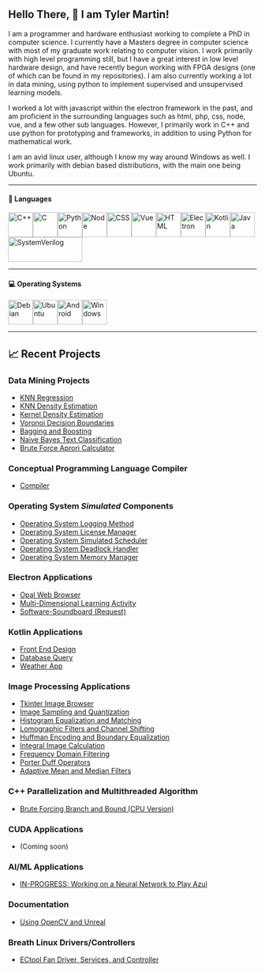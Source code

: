 ## Hello There, 👋  I am Tyler Martin!

I am a programmer and hardware enthusiast working to complete a PhD in computer science. I currently have a Masters degree in computer science with most of my graduate work relating to computer vision. I work primarily with high level programming still, but I have a great interest in low level hardware design, and have recently begun working with FPGA designs (one of which can be found in my repositories). I am also currently working a lot in data mining, using python to implement supervised and unsupervised learning models. 

I worked a lot with javascript within the electron framework in the past, and am proficient in the surrounding languages such as html, php, css, node, vue, and a few other sub languages. However, I primarily work in C++ and use python for prototyping and frameworks, in addition to using Python for mathematical work.

I am an avid linux user, although I know my way around Windows as well. I work primarily with debian based distributions, with the main one being Ubuntu. 

---

#### 🧰 Languages
<img title="C++" alt="C++" src="https://cdn.worldvectorlogo.com/logos/c.svg" height="50" width="50" /><img title="C" alt="C" src="https://cdn.worldvectorlogo.com/logos/c-1.svg" height="50" width="50" /><img title="Python" alt="Python" src="https://cdn.worldvectorlogo.com/logos/python-5.svg" height="50" width="50" /><img title="Node" alt="Node" src="https://cdn.worldvectorlogo.com/logos/nodejs-2.svg" height="50" width="50" /><img title="CSS" alt="CSS" src="https://cdn.worldvectorlogo.com/logos/css-3.svg" height="50" width="50" /><img title="Vue" alt="Vue" src="https://cdn.worldvectorlogo.com/logos/vue-js-1.svg" height="50" width="50" /><img title="HTML" alt="HTML" src="https://cdn.worldvectorlogo.com/logos/html-1.svg" height="50" width="50" /><img title="Electron" alt="Electron" src="https://cdn.worldvectorlogo.com/logos/electron-1.svg" height="50" width="50" /><img title="Kotlin" alt="Kotlin" src="https://cdn.worldvectorlogo.com/logos/kotlin-1.svg" height="50" width="50" /><img title="Java" alt="Java" src="https://cdn.worldvectorlogo.com/logos/java-4.svg" height="50" width="50" /><img title="SystemVerilog" alt="SystemVerilog" src="https://upload.wikimedia.org/wikipedia/en/e/ef/SystemVerilog_logo.png" height="50" width="150" />

---

#### 💻 Operating Systems
<img title="Debian" alt="Debian" src="https://cdn.worldvectorlogo.com/logos/debian-2.svg" height="50" width="50" /><img title="Ubuntu" alt="Ubuntu" src="https://cdn.worldvectorlogo.com/logos/ubuntu-4.svg" height="50" width="50" /><img title="Android" alt="Android" src="https://cdn.worldvectorlogo.com/logos/android-4.svg" height="50" width="50" /><img title="Windows" alt="Windows" src="https://cdn.worldvectorlogo.com/logos/microsoft-windows-22.svg" height="50" width="50" />

---
## 📈 Recent Projects
### Data Mining Projects
- [KNN Regression](https://github.com/1Guardian/Data-Mining-KNN-Regression)
- [KNN Density Estimation](https://github.com/1Guardian/Data-Mining-KNN-Density-Estimation-Kernel-Density-Estimation)
- [Kernel Density Estimation](https://github.com/1Guardian/Data-Mining-KNN-Density-Estimation-Kernel-Density-Estimation)
- [Voronoi Decision Boundaries](https://github.com/1Guardian/Data-Mining-Decision-Boundaries)
- [Bagging and Boosting](https://github.com/1Guardian/Data-Mining-Bagging)
- [Naive Bayes Text Classification](https://github.com/1Guardian/Data-Mining-Text-Classification-Through-Naiive-Bayes)
- [Brute Force Aprori Calculator](https://github.com/1Guardian/DataMining-Aprori-Algorithm-Implementation)

### Conceptual Programming Language Compiler
 - [Compiler](https://github.com/1Guardian/Conceptual-Compiler)
 
### Operating System _Simulated_ Components
- [Operating System Logging Method](https://github.com/1Guardian/OSS-Logging-Library)
- [Operating System License Manager](https://github.com/1Guardian/OSS-License-Manager)
- [Operating System Simulated Scheduler](https://github.com/1Guardian/OSS-Simlated-Scheduler)
- [Operating System Deadlock Handler](https://github.com/1Guardian/OSS-Deadlock-Detection)
- [Operating System Memory Manager](https://github.com/1Guardian/OSS-Memory-Manager)

### Electron Applications
- [Opal Web Browser](https://github.com/1Guardian/Opal-Browser)
- [Multi-Dimensional Learning Activity](https://github.com/1Guardian/Programming-Professions-Project-Group-7)
- [Software-Soundboard (Request)](https://github.com/1Guardian/Software-Soundboard)

### Kotlin Applications
- [Front End Design](https://github.com/1Guardian/Kotlin-Friend-List)
- [Database Query](https://github.com/1Guardian/Kotlin-Database-Query-Implementation)
- [Weather App](https://github.com/1Guardian/Kotlin-Weather-App/)

### Image Processing Applications
- [Tkinter Image Browser](https://github.com/1Guardian/Simple-Image-Browser)
- [Image Sampling and Quantization](https://github.com/1Guardian/Image-Sampling-and-Quantization)
- [Histogram Equalization and Matching](https://github.com/1Guardian/Histogram-Equalization-and-Matching)
- [Lomographic Filters and Channel Shifting](https://github.com/1Guardian/Lomographic-Filters-and-Lookup-Tables)
- [Huffman Encoding and Boundary Equalization](https://github.com/1Guardian/Huffman-Encoding-and-Boundary-Equalization)
- [Integral Image Calculation](https://github.com/1Guardian/Integral-Image)
- [Frequency Domain Filtering](https://github.com/1Guardian/frequency-domain-filtering)
- [Porter Duff Operators](https://github.com/1Guardian/Porter-Duff-Operators/tree/main)
- [Adaptive Mean and Median Filters](https://github.com/1Guardian/Adaptive-Mean-and-Median-Filters)

### C++ Parallelization and Multithreaded Algorithm
- [Brute Forcing Branch and Bound (CPU Version)](https://github.com/1Guardian/Parallel-Brute-Force-Algorithm)

### CUDA Applications
- (Coming soon)

### AI/ML Applications
- [IN-PROGRESS: Working on a Neural Network to Play Azul](https://github.com/1Guardian/Azul-Playing-Neural-Network/tree/main)

### Documentation 
- [Using OpenCV and Unreal](https://github.com/1Guardian/unrealandopencv)

### Breath Linux Drivers/Controllers
- [ECtool Fan Driver, Services, and Controller](https://github.com/1Guardian/EcToolFanControl)
